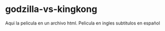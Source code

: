 # godzilla-vs-kingkong
Aqui la pelicula en un archivo html. Pelicula en ingles subtitulos en español
